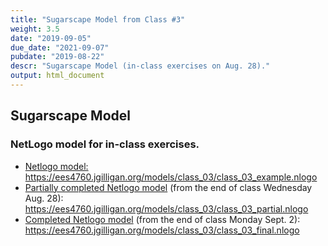 ```yaml
---
title: "Sugarscape Model from Class #3"
weight: 3.5
date: "2019-09-05"
due_date: "2021-09-07"
pubdate: "2019-08-22"
descr: "Sugarscape Model (in-class exercises on Aug. 28)."
output: html_document
---
```

## Sugarscape Model

### NetLogo model for in-class exercises.

* [Netlogo model:](/static/models/class_03/class_03_example.nlogo)
  <https://ees4760.jgilligan.org/models/class_03/class_03_example.nlogo>
* [Partially completed Netlogo model](/static/models/class_03/class_03_partial.nlogo) 
  (from the end of class Wednesday Aug. 28):
  <https://ees4760.jgilligan.org/models/class_03/class_03_partial.nlogo>
* [Completed Netlogo model](/static/models/class_03/class_03_final.nlogo) 
  (from the end of class Monday Sept. 2):
  <https://ees4760.jgilligan.org/models/class_03/class_03_final.nlogo>
